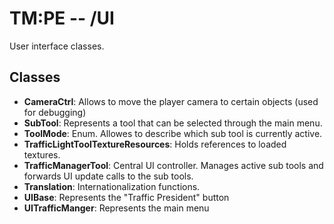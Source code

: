 # TM:PE -- /UI
User interface classes.
## Classes
- **CameraCtrl**: Allows to move the player camera to certain objects (used for debugging)
- **SubTool**: Represents a tool that can be selected through the main menu.
- **ToolMode**: Enum. Allowes to describe which sub tool is currently active.
- **TrafficLightToolTextureResources**: Holds references to loaded textures.
- **TrafficManagerTool**: Central UI controller. Manages active sub tools and forwards UI update calls to the sub tools.
- **Translation**: Internationalization functions.
- **UIBase**: Represents the "Traffic President" button
- **UITrafficManger**: Represents the main menu 